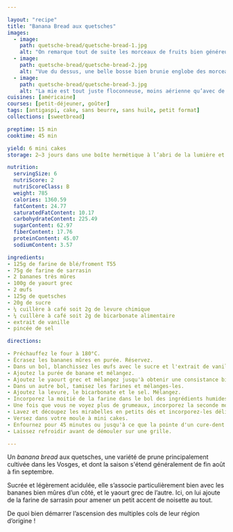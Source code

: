 ```yaml
---

layout: "recipe"
title: "Banana Bread aux quetsches"
images:
  - image:
    path: quetsche-bread/quetsche-bread-1.jpg
    alt: "On remarque tout de suite les morceaux de fruits bien généreux, qui apparaissent bien rôtis à la surface. À l’intérieur c’est bien alvéolé et tout aussi généreux."
  - image:
    path: quetsche-bread/quetsche-bread-2.jpg
    alt: "Vue du dessus, une belle bosse bien brunie englobe des morceaux de quetsches couleur rubis. On note de belles craquelures, même si le sarrasin a fait moins gonfler le tout."
  - image:
    path: quetsche-bread/quetsche-bread-3.jpg
    alt: "La mie est tout juste floconneuse, moins aérienne qu’avec de la farine de blé, mais le fruit apporte du fondant et du juteux. Ça reste léger et ça ne demande pas d’effort à la mâche."
cuisines: [américaine]
courses: [petit-déjeuner, goûter]
tags: [antigaspi, cake, sans beurre, sans huile, petit format]
collections: [sweetbread]

preptime: 15 min
cooktime: 45 min

yield: 6 mini cakes
storage: 2–3 jours dans une boîte hermétique à l’abri de la lumière et de la chaleur. 5 jours au frigo. 2 mois au congélateur.

nutrition:
  servingSize: 6
  nutriScore: 2
  nutriScoreClass: B
  weight: 785
  calories: 1360.59
  fatContent: 24.77
  saturatedFatContent: 10.17
  carbohydrateContent: 225.49
  sugarContent: 62.97
  fiberContent: 17.76
  proteinContent: 45.07
  sodiumContent: 3.57

ingredients:
- 125g de farine de blé/froment T55
- 75g de farine de sarrasin
- 2 bananes très mûres
- 100g de yaourt grec
- 2 œufs
- 125g de quetsches
- 20g de sucre
- ¼ cuillère à café soit 2g de levure chimique
- ¼ cuillère à café soit 2g de bicarbonate alimentaire
- extrait de vanille
- pincée de sel

directions:

- Préchauffez le four à 180°C.
- Écrasez les bananes mûres en purée. Réservez.
- Dans un bol, blanchissez les œufs avec le sucre et l'extrait de vanille. 
- Ajoutez la purée de banane et mélangez.
- Ajoutez le yaourt grec et mélangez jusqu'à obtenir une consistance bien homogène.
- Dans un autre bol, tamisez les farines et mélanges-les.
- Ajoutez la levure, le bicarbonate et le sel. Mélangez. 
- Incorporez la moitié de la farine dans le bol des ingrédients humides à la maryse. 
- Une fois que vous ne voyez plus de grumeaux, incorporez la seconde moitié. Réservez. 
- Lavez et découpez les mirabelles en petits dés et incorporez-les délicatement à la maryse.
- Versez dans votre moule à mini cakes. 
- Enfournez pour 45 minutes ou jusqu'à ce que la pointe d'un cure-dent ressorte sèche. 
- Laissez refroidir avant de démouler sur une grille. 

---
```


Un <i lang="en">banana bread</i> aux quetsches, une variété de prune principalement cultivée dans les Vosges, et dont la saison s'étend généralement de fin août à fin septembre.

Sucrée et légèrement acidulée, elle s’associe particulièrement bien avec les bananes bien mûres d’un côté, et le yaourt grec de l’autre. Ici, on lui ajoute de la farine de sarrasin pour amener un petit accent de noisette au tout.

De quoi bien démarrer l’ascension des multiples cols de leur région d’origine&nbsp;!